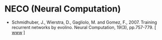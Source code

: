 # NECO (Neural Computation)

* Schmidhuber, J., Wierstra, D., Gagliolo, M. and Gomez, F., 2007. Training recurrent networks by evolino. Neural Computation, 19(3), pp.757-779. [ [www](https://direct.mit.edu/neco/article-abstract/19/3/757/7156/Training-Recurrent-Networks-by-Evolino) ]

